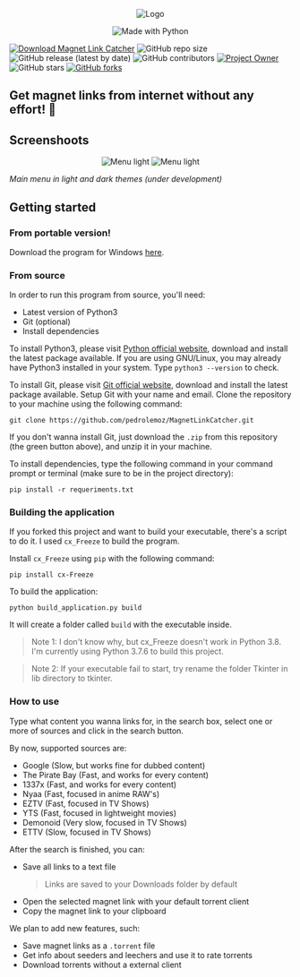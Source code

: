 
<p align="center">
  <img src="https://github.com/pedrolemoz/MagnetLinkCatcher/raw/master/assets/logo_256x256.png" alt="Logo"/>

<p align="center">
  <img src="http://ForTheBadge.com/images/badges/made-with-python.svg" alt="Made with Python"/>

[![Download Magnet Link Catcher](https://img.shields.io/sourceforge/dt/magnetlinkcatcher.svg)](https://sourceforge.net/projects/magnetlinkcatcher/files/latest/download)
![GitHub repo size](https://img.shields.io/github/repo-size/pedrolemoz/MagnetLinkCatcher?color=red)
![GitHub release (latest by date)](https://img.shields.io/github/v/release/pedrolemoz/MagnetLinkCatcher)
![GitHub contributors](https://img.shields.io/github/contributors/pedrolemoz/MagnetLinkCatcher?color=magenta)
[![Project Owner](https://img.shields.io/badge/owner-Pedro%20Lemos-orange)](https://github.com/pedrolemoz/)
![GitHub stars](https://img.shields.io/github/stars/pedrolemoz/MagnetLinkCatcher?style=social)
[![GitHub forks](https://img.shields.io/github/forks/pedrolemoz/MagnetLinkCatcher?style=social)](https://github.com/pedrolemoz/MagnetLinkCatcher/fork)

## Get magnet links from internet without any effort! 🧲

## Screenshoots

<p align="center">
  <img src="https://github.com/pedrolemoz/MagnetLinkCatcher/raw/master/assets/screenshot_main_menu_light.png" alt="Menu light"/>
  <img src="https://github.com/pedrolemoz/MagnetLinkCatcher/raw/master/assets/screenshot_main_menu_dark.png" alt="Menu light"/>
  
*Main menu in light and dark themes (under development)*

## Getting started

### From portable version!

Download the program for Windows [here](https://sourceforge.net/projects/magnetlinkcatcher/files/latest/download).

### From source

In order to run this program from source, you'll need:

* Latest version of Python3
* Git (optional)
* Install dependencies

To install Python3, please visit [Python official website](https://www.python.org/downloads/), download and install the latest package available. If you are using GNU/Linux, you may already have Python3 installed in your system. Type ```python3 --version``` to check.

To install Git, please visit [Git official website](https://git-scm.com/downloads), download and install the latest package available. Setup Git with your name and email. Clone the repository to your machine using the following command:

```
git clone https://github.com/pedrolemoz/MagnetLinkCatcher.git
```

If you don't wanna install Git, just download the ```.zip``` from this repository (the green button above), and unzip it in your machine.

To install dependencies, type the following command in your command prompt or terminal (make sure to be in the project directory):

```
pip install -r requeriments.txt
```

### Building the application

If you forked this project and want to build your executable, there's a script to do it. I used ```cx_Freeze``` to build the program.

Install ```cx_Freeze``` using ```pip``` with the following command:

```
pip install cx-Freeze
```

To build the application:

```
python build_application.py build
```

It will create a folder called ```build``` with the executable inside.

> Note 1: I don't know why, but cx_Freeze doesn't work in Python 3.8. I'm currently using Python 3.7.6 to build this project.

> Note 2: If your executable fail to start, try rename the folder Tkinter in lib directory to tkinter.


### How to use

Type what content you wanna links for, in the search box, select one or more of sources and click in the search button.

By now, supported sources are:

* Google (Slow, but works fine for dubbed content)
* The Pirate Bay (Fast, and works for every content)
* 1337x (Fast, and works for every content)
* Nyaa (Fast, focused in anime RAW's)
* EZTV (Fast, focused in TV Shows)
* YTS (Fast, focused in lightweight movies)
* Demonoid (Very slow, focused in TV Shows)
* ETTV (Slow, focused in TV Shows)

After the search is finished, you can:

* Save all links to a text file
  > Links are saved to your Downloads folder by default
* Open the selected magnet link with your default torrent client
* Copy the magnet link to your clipboard

We plan to add new features, such:

* Save magnet links as a ```.torrent``` file
* Get info about seeders and leechers and use it to rate torrents
* Download torrents without a external client
